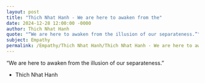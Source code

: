 ```yaml
---
layout: post
title: "Thich Nhat Hanh - We are here to awaken from the"
date: 2024-12-28 12:00:00 -0000
author: Thich Nhat Hanh
quote: "“We are here to awaken from the illusion of our separateness.”"
subject: Empathy
permalink: /Empathy/Thich Nhat Hanh/Thich Nhat Hanh - We are here to awaken from the
---
```


“We are here to awaken from the illusion of our separateness.”

- Thich Nhat Hanh
